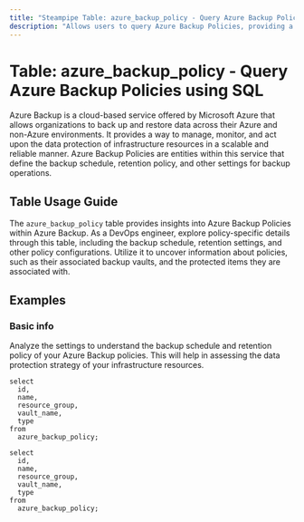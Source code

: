 ```yaml
---
title: "Steampipe Table: azure_backup_policy - Query Azure Backup Policies using SQL"
description: "Allows users to query Azure Backup Policies, providing a comprehensive view of all policies that are used within Azure Backup."
---
```


# Table: azure_backup_policy - Query Azure Backup Policies using SQL

Azure Backup is a cloud-based service offered by Microsoft Azure that allows organizations to back up and restore data across their Azure and non-Azure environments. It provides a way to manage, monitor, and act upon the data protection of infrastructure resources in a scalable and reliable manner. Azure Backup Policies are entities within this service that define the backup schedule, retention policy, and other settings for backup operations.

## Table Usage Guide

The `azure_backup_policy` table provides insights into Azure Backup Policies within Azure Backup. As a DevOps engineer, explore policy-specific details through this table, including the backup schedule, retention settings, and other policy configurations. Utilize it to uncover information about policies, such as their associated backup vaults, and the protected items they are associated with.

## Examples

### Basic info

Analyze the settings to understand the backup schedule and retention policy of your Azure Backup policies. This will help in assessing the data protection strategy of your infrastructure resources.

```sql+postgres
select
  id,
  name,
  resource_group,
  vault_name,
  type
from
  azure_backup_policy;
```

```sql+sqlite
select
  id,
  name,
  resource_group,
  vault_name,
  type
from
  azure_backup_policy;
```

